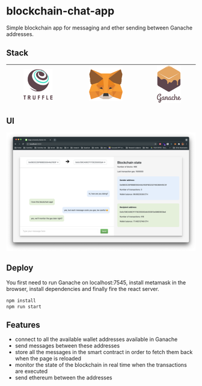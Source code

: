 # blockchain-chat-app
Simple blockchain app for messaging and ether sending between Ganache addresses.

## Stack
| <img src="img/truffle.png" width="50%"> | <img src="img/metamask.png" width="50%">   | <img src="img/ganache.png" width="50%"> |
|---|---|---|
  
## UI    
<img src="img/demo.png"/>

## Deploy
You first need to run Ganache on localhost:7545, install metamask in the browser, install dependencies and finally fire the react server.
```
npm install
npm run start
```

## Features
* connect to all the available wallet addresses available in Ganache
* send messages between these addresses
* store all the messages in the smart contract in order to fetch them back when the page is reloaded
* monitor the state of the blockchain in real time when the transactions are executed
* send ethereum between the addresses
